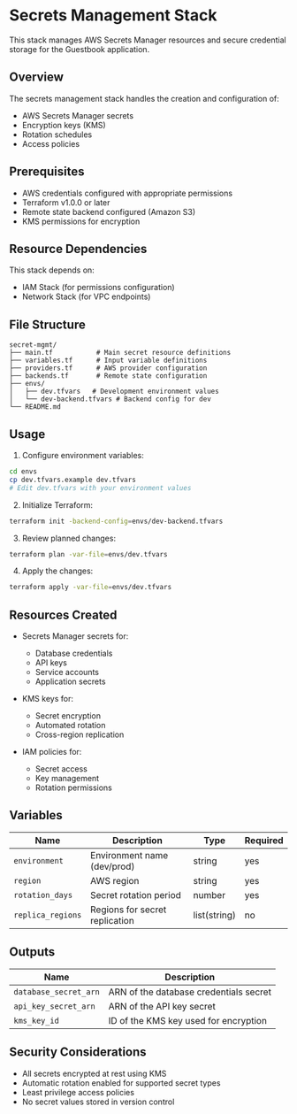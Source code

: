 # Secrets Management Stack

This stack manages AWS Secrets Manager resources and secure credential storage for the Guestbook application.

## Overview

The secrets management stack handles the creation and configuration of:

- AWS Secrets Manager secrets
- Encryption keys (KMS)
- Rotation schedules
- Access policies

## Prerequisites

- AWS credentials configured with appropriate permissions
- Terraform v1.0.0 or later
- Remote state backend configured (Amazon S3)
- KMS permissions for encryption

## Resource Dependencies

This stack depends on:

- IAM Stack (for permissions configuration)
- Network Stack (for VPC endpoints)

## File Structure

```
secret-mgmt/
├── main.tf           # Main secret resource definitions
├── variables.tf      # Input variable definitions
├── providers.tf      # AWS provider configuration
├── backends.tf       # Remote state configuration
├── envs/
│   ├── dev.tfvars   # Development environment values
│   └── dev-backend.tfvars # Backend config for dev
└── README.md
```

## Usage

1. Configure environment variables:

```sh
cd envs
cp dev.tfvars.example dev.tfvars
# Edit dev.tfvars with your environment values
```

2. Initialize Terraform:

```sh
terraform init -backend-config=envs/dev-backend.tfvars
```

3. Review planned changes:

```sh
terraform plan -var-file=envs/dev.tfvars
```

4. Apply the changes:

```sh
terraform apply -var-file=envs/dev.tfvars
```

## Resources Created

- Secrets Manager secrets for:
  - Database credentials
  - API keys
  - Service accounts
  - Application secrets

- KMS keys for:
  - Secret encryption
  - Automated rotation
  - Cross-region replication

- IAM policies for:
  - Secret access
  - Key management
  - Rotation permissions

## Variables

| Name | Description | Type | Required |
|------|-------------|------|----------|
| `environment` | Environment name (dev/prod) | string | yes |
| `region` | AWS region | string | yes |
| `rotation_days` | Secret rotation period | number | yes |
| `replica_regions` | Regions for secret replication | list(string) | no |

## Outputs

| Name | Description |
|------|-------------|
| `database_secret_arn` | ARN of the database credentials secret |
| `api_key_secret_arn` | ARN of the API key secret |
| `kms_key_id` | ID of the KMS key used for encryption |

## Security Considerations

- All secrets encrypted at rest using KMS
- Automatic rotation enabled for supported secret types
- Least privilege access policies
- No secret values stored in version control
